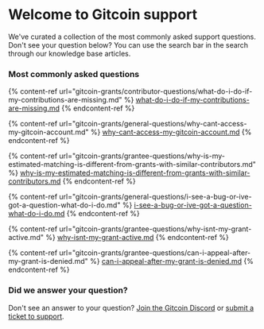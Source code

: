 # Welcome to Gitcoin support

&#x20;We've curated a collection of the most commonly asked support questions. Don't see your question below? You can use the search bar in the search through our knowledge base articles.

### Most commonly asked questions

{% content-ref url="gitcoin-grants/contributor-questions/what-do-i-do-if-my-contributions-are-missing.md" %}
[what-do-i-do-if-my-contributions-are-missing.md](gitcoin-grants/contributor-questions/what-do-i-do-if-my-contributions-are-missing.md)
{% endcontent-ref %}

{% content-ref url="gitcoin-grants/general-questions/why-cant-access-my-gitcoin-account.md" %}
[why-cant-access-my-gitcoin-account.md](gitcoin-grants/general-questions/why-cant-access-my-gitcoin-account.md)
{% endcontent-ref %}

{% content-ref url="gitcoin-grants/grantee-questions/why-is-my-estimated-matching-is-different-from-grants-with-similar-contributors.md" %}
[why-is-my-estimated-matching-is-different-from-grants-with-similar-contributors.md](gitcoin-grants/grantee-questions/why-is-my-estimated-matching-is-different-from-grants-with-similar-contributors.md)
{% endcontent-ref %}

{% content-ref url="gitcoin-grants/general-questions/i-see-a-bug-or-ive-got-a-question-what-do-i-do.md" %}
[i-see-a-bug-or-ive-got-a-question-what-do-i-do.md](gitcoin-grants/general-questions/i-see-a-bug-or-ive-got-a-question-what-do-i-do.md)
{% endcontent-ref %}

{% content-ref url="gitcoin-grants/grantee-questions/why-isnt-my-grant-active.md" %}
[why-isnt-my-grant-active.md](gitcoin-grants/grantee-questions/why-isnt-my-grant-active.md)
{% endcontent-ref %}

{% content-ref url="gitcoin-grants/grantee-questions/can-i-appeal-after-my-grant-is-denied.md" %}
[can-i-appeal-after-my-grant-is-denied.md](gitcoin-grants/grantee-questions/can-i-appeal-after-my-grant-is-denied.md)
{% endcontent-ref %}



### Did we answer your question?

Don't see an answer to your question? [Join the Gitcoin Discord](https://discord.gg/b5PEjyVFXT) or [submit a ticket to support](https://gitcoin.happyfox.com/new).
